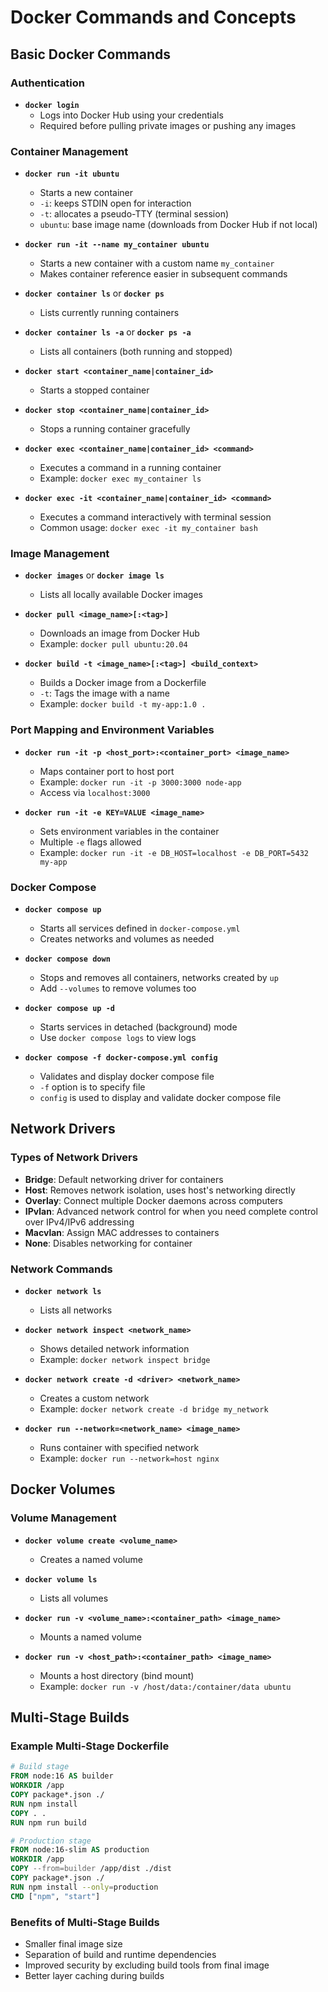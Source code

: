 # Docker Commands and Concepts

## Basic Docker Commands

### Authentication
- **`docker login`**
  - Logs into Docker Hub using your credentials
  - Required before pulling private images or pushing any images

### Container Management
- **`docker run -it ubuntu`**
  - Starts a new container
  - `-i`: keeps STDIN open for interaction
  - `-t`: allocates a pseudo-TTY (terminal session)
  - `ubuntu`: base image name (downloads from Docker Hub if not local)

- **`docker run -it --name my_container ubuntu`**
  - Starts a new container with a custom name `my_container`
  - Makes container reference easier in subsequent commands

- **`docker container ls`** or **`docker ps`**
  - Lists currently running containers

- **`docker container ls -a`** or **`docker ps -a`**
  - Lists all containers (both running and stopped)

- **`docker start <container_name|container_id>`**
  - Starts a stopped container

- **`docker stop <container_name|container_id>`**
  - Stops a running container gracefully

- **`docker exec <container_name|container_id> <command>`**
  - Executes a command in a running container
  - Example: `docker exec my_container ls`

- **`docker exec -it <container_name|container_id> <command>`**
  - Executes a command interactively with terminal session
  - Common usage: `docker exec -it my_container bash`

### Image Management
- **`docker images`** or **`docker image ls`**
  - Lists all locally available Docker images

- **`docker pull <image_name>[:<tag>]`**
  - Downloads an image from Docker Hub
  - Example: `docker pull ubuntu:20.04`

- **`docker build -t <image_name>[:<tag>] <build_context>`**
  - Builds a Docker image from a Dockerfile
  - `-t`: Tags the image with a name
  - Example: `docker build -t my-app:1.0 .`

### Port Mapping and Environment Variables
- **`docker run -it -p <host_port>:<container_port> <image_name>`**
  - Maps container port to host port
  - Example: `docker run -it -p 3000:3000 node-app`
  - Access via `localhost:3000`

- **`docker run -it -e KEY=VALUE <image_name>`**
  - Sets environment variables in the container
  - Multiple `-e` flags allowed
  - Example: `docker run -it -e DB_HOST=localhost -e DB_PORT=5432 my-app`

### Docker Compose
- **`docker compose up`**
  - Starts all services defined in `docker-compose.yml`
  - Creates networks and volumes as needed

- **`docker compose down`**
  - Stops and removes all containers, networks created by `up`
  - Add `--volumes` to remove volumes too

- **`docker compose up -d`**
  - Starts services in detached (background) mode
  - Use `docker compose logs` to view logs

- **`docker compose -f docker-compose.yml config`**
  - Validates and display docker compose file
  - `-f` option is to specify file
  - `config` is used to display and validate docker compose file

## Network Drivers

### Types of Network Drivers
- **Bridge**: Default networking driver for containers
- **Host**: Removes network isolation, uses host's networking directly
- **Overlay**: Connect multiple Docker daemons across computers
- **IPvlan**: Advanced network control for when you need complete control over IPv4/IPv6 addressing
- **Macvlan**: Assign MAC addresses to containers
- **None**: Disables networking for container

### Network Commands
- **`docker network ls`**
  - Lists all networks

- **`docker network inspect <network_name>`**
  - Shows detailed network information
  - Example: `docker network inspect bridge`

- **`docker network create -d <driver> <network_name>`**
  - Creates a custom network
  - Example: `docker network create -d bridge my_network`

- **`docker run --network=<network_name> <image_name>`**
  - Runs container with specified network
  - Example: `docker run --network=host nginx`

## Docker Volumes

### Volume Management
- **`docker volume create <volume_name>`**
  - Creates a named volume

- **`docker volume ls`**
  - Lists all volumes

- **`docker run -v <volume_name>:<container_path> <image_name>`**
  - Mounts a named volume

- **`docker run -v <host_path>:<container_path> <image_name>`**
  - Mounts a host directory (bind mount)
  - Example: `docker run -v /host/data:/container/data ubuntu`

## Multi-Stage Builds

### Example Multi-Stage Dockerfile
```dockerfile
# Build stage
FROM node:16 AS builder
WORKDIR /app
COPY package*.json ./
RUN npm install
COPY . .
RUN npm run build

# Production stage
FROM node:16-slim AS production
WORKDIR /app
COPY --from=builder /app/dist ./dist
COPY package*.json ./
RUN npm install --only=production
CMD ["npm", "start"]
```

### Benefits of Multi-Stage Builds
- Smaller final image size
- Separation of build and runtime dependencies
- Improved security by excluding build tools from final image
- Better layer caching during builds
